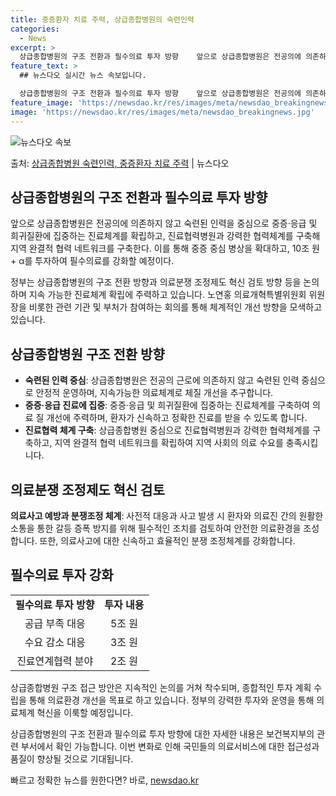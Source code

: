 ```yaml
---
title: 중증환자 치료 주력, 상급종합병원의 숙련인력
categories:
  - News
excerpt: >
  상급종합병원의 구조 전환과 필수의료 투자 방향    앞으로 상급종합병원은 전공의에 의존하지 않고 숙련된 인력…
feature_text: >
  ## 뉴스다오 실시간 뉴스 속보입니다.

  상급종합병원의 구조 전환과 필수의료 투자 방향    앞으로 상급종합병원은 전공의에 의존하지 않고 숙련된 인력…
feature_image: 'https://newsdao.kr/res/images/meta/newsdao_breakingnews.jpg'
image: 'https://newsdao.kr/res/images/meta/newsdao_breakingnews.jpg'
---
```


![뉴스다오 속보](https://newsdao.kr/res/images/meta/newsdao_breakingnews.jpg)

<p>출처: <a href="https://newsdao.kr/4766" rel="dofollow">상급종합병원 숙련인력, 중증환자 치료 주력</a> | 뉴스다오</p>

<h2 data-ke-size="size26">상급종합병원의 구조 전환과 필수의료 투자 방향</h2>

<p data-ke-size="size16">앞으로 상급종합병원은 전공의에 의존하지 않고 숙련된 인력을 중심으로 중증·응급 및 희귀질환에 집중하는 진료체계를 확립하고, 진료협력병원과 강력한 협력체계를 구축해 지역 완결적 협력 네트워크를 구축한다. 이를 통해 중증 중심 병상을 확대하고, 10조 원 + α를 투자하여 필수의료를 강화할 예정이다.</p>

<p data-ke-size="size16">정부는 상급종합병원의 구조 전환 방향과 의료분쟁 조정제도 혁신 검토 방향 등을 논의하며 지속 가능한 진료체계 확립에 주력하고 있습니다. 노연홍 의료개혁특별위원회 위원장을 비롯한 관련 기관 및 부처가 참여하는 회의를 통해 체계적인 개선 방향을 모색하고 있습니다.</p>

<h2 data-ke-size="size24">상급종합병원 구조 전환 방향</h2>

<ul>
	<li><b>숙련된 인력 중심</b>: 상급종합병원은 전공의 근로에 의존하지 않고 숙련된 인력 중심으로 안정적 운영하며, 지속가능한 의료체계로 체질 개선을 추구합니다.</li>
	<li><b>중증·응급 진료에 집중</b>: 중증·응급 및 희귀질환에 집중하는 진료체계를 구축하여 의료 질 개선에 주력하며, 환자가 신속하고 정확한 진료를 받을 수 있도록 합니다.</li>
	<li><b>진료협력 체계 구축</b>: 상급종합병원 중심으로 진료협력병원과 강력한 협력체계를 구축하고, 지역 완결적 협력 네트워크를 확립하여 지역 사회의 의료 수요를 충족시킵니다.</li>
</ul>

<h2 data-ke-size="size24">의료분쟁 조정제도 혁신 검토</h2>

<p data-ke-size="size16"><b>의료사고 예방과 분쟁조정 체계</b>: 사전적 대응과 사고 발생 시 환자와 의료진 간의 원활한 소통을 통한 갈등 증폭 방지를 위해 필수적인 조치를 검토하여 안전한 의료환경을 조성합니다. 또한, 의료사고에 대한 신속하고 효율적인 분쟁 조정체계를 강화합니다.</p>

<h2 data-ke-size="size24">필수의료 투자 강화</h2>

<table>
	<tr>
		<td style="text-align: center; height: 17px;"><b>필수의료 투자 방향</b></td>
		<td style="text-align: center; height: 17px;"><b>투자 내용</b></td>
	</tr>
	<tr>
		<td style="text-align: center; height: 17px;">공급 부족 대응</td>
		<td style="text-align: center; height: 17px;">5조 원</td>
	</tr>
	<tr>
		<td style="text-align: center; height: 17px;">수요 감소 대응</td>
		<td style="text-align: center; height: 17px;">3조 원</td>
	</tr>
	<tr>
		<td style="text-align: center; height: 17px;">진료연계협력 분야</td>
		<td style="text-align: center; height: 17px;">2조 원</td>
	</tr>
</table>

<p data-ke-size="size16">상급종합병원 구조 접근 방안은 지속적인 논의를 거쳐 착수되며, 종합적인 투자 계획 수립을 통해 의료환경 개선을 목표로 하고 있습니다. 정부의 강력한 투자와 운영을 통해 의료체계 혁신을 이룩할 예정입니다.</p>

<p data-ke-size="size16">상급종합병원의 구조 전환과 필수의료 투자 방향에 대한 자세한 내용은 보건복지부의 관련 부서에서 확인 가능합니다. 이번 변화로 인해 국민들의 의료서비스에 대한 접근성과 품질이 향상될 것으로 기대됩니다.</p>
 

빠르고 정확한 뉴스를 원한다면? 바로, <a href="https://newsdao.kr" rel="dofollow">newsdao.kr</a>


